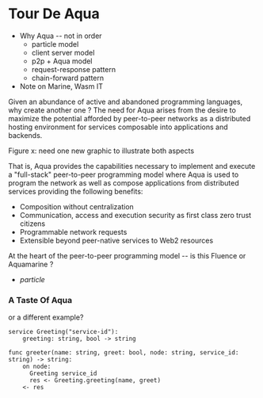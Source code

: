 # Tour De Aqua

* Why Aqua -- not in order
  * particle model
  * client server model
  * p2p + Aqua model
  * request-response pattern
  * chain-forward pattern
* Note on Marine, Wasm IT

Given an abundance of active and abandoned programming languages, why create another one ? The need for Aqua arises from the desire to maximize the potential afforded by peer-to-peer networks as a distributed hosting environment for services composable into applications and backends.  

Figure x: need one new graphic to illustrate both aspects

That is, Aqua provides the capabilities necessary to implement and execute a "full-stack" peer-to-peer programming model where Aqua is used to program the network as well as compose applications from distributed services providing the following benefits:

* Composition without centralization
* Communication, access and execution security as first class zero trust citizens
* Programmable network requests
* Extensible beyond peer-native services to Web2 resources

At the heart of the peer-to-peer programming model --  is this Fluence or Aquamarine ?

*  _particle_

###  A Taste Of Aqua

or a different example?

```text
service Greeting("service-id"):
    greeting: string, bool -> string

func greeter(name: string, greet: bool, node: string, service_id: string) -> string:
    on node:                                                      
      Greeting service_id
      res <- Greeting.greeting(name, greet)
    <- res
```



